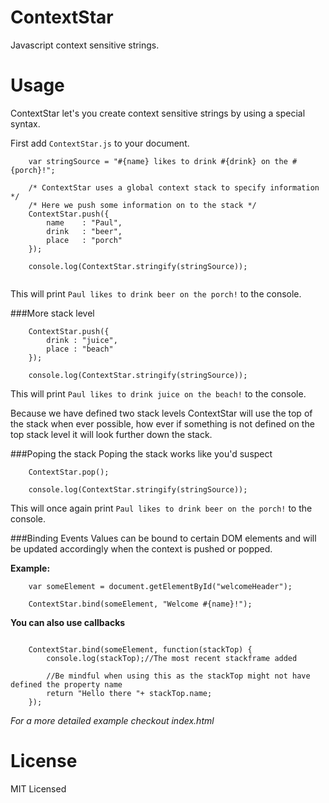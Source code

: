 ContextStar
===========

Javascript context sensitive strings. 

Usage
===========
ContextStar let's you create context sensitive strings by using a special syntax.

First add `ContextStar.js` to your document.

```
	var stringSource = "#{name} likes to drink #{drink} on the #{porch}!";
	
	/* ContextStar uses a global context stack to specify information */
	/* Here we push some information on to the stack */
    ContextStar.push({
		name 	: "Paul",
		drink	: "beer",
		place  	: "porch" 
	});
	
	console.log(ContextStar.stringify(stringSource));
	
```

This will print `Paul likes to drink beer on the porch!` to the console.

###More stack level

```
	ContextStar.push({
		drink : "juice",
		place : "beach"
	});
	
	console.log(ContextStar.stringify(stringSource));
```

This will print `Paul likes to drink juice on the beach!` to the console.

Because we have defined two stack levels ContextStar will use the top of the stack when ever possible, how ever if something is not defined on the top stack level it will look further down the stack.


###Poping the stack
Poping the stack works like you'd suspect

```
	ContextStar.pop();
	
	console.log(ContextStar.stringify(stringSource));
```

This will once again print `Paul likes to drink beer on the porch!` to the console.

###Binding Events
Values can be bound to certain DOM elements and will be updated accordingly when the context is pushed or popped.

**Example:**

```
    var someElement = document.getElementById("welcomeHeader");

    ContextStar.bind(someElement, "Welcome #{name}!");
```

**You can also use callbacks**

```

    ContextStar.bind(someElement, function(stackTop) {
        console.log(stackTop);//The most recent stackframe added

        //Be mindful when using this as the stackTop might not have defined the property name
        return "Hello there "+ stackTop.name;
    });
```

*For a more detailed example checkout index.html*

License
=======

MIT Licensed
	
